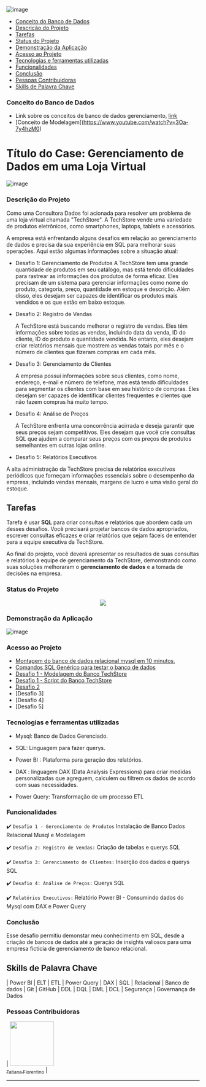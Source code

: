 ![image](https://github.com/TatianaFlorentino/BancoDados/assets/41309689/a96a6555-4df0-41ce-9821-6450b9c52c79)


* [Conceito do Banco de Dados](#conceito-do-banco-de-dados)
* [Descrição do Projeto](#descrição-do-projeto)
* [Tarefas](#tarefas)  
* [Status do Projeto](#status-do-projeto)
* [Demonstração da Aplicação](#demonstração-da-aplicação)
* [Acesso ao Projeto](#acesso-ao-projeto)
* [Tecnologias e ferramentas utilizadas](#tecnologias-e-ferramentas-utilizadas)
* [Funcionalidades](#funcionalidades)
* [Conclusão](#conclusão)
* [Pessoas Contribuidoras](#pessoas-contribuidoras)
* [Skills de Palavra Chave](#skills-de-palavra-chave)


### Conceito do Banco de Dados
* Link sobre os conceitos de banco de dados gerenciamento, [link](https://apps.univesp.br/novotec/introducao-a-banco-de-dados)
* [Conceito de Modelagem[(https://www.youtube.com/watch?v=3Oa-7y4hzM0)


# Título do Case: Gerenciamento de Dados em uma Loja Virtual

![image](https://github.com/TatianaFlorentino/BancoDados/assets/41309689/ddc32043-5573-4e90-8a81-414f19bf8ab9)

### Descrição do Projeto

Como uma Consultora Dados foi acionada para resolver um problema de uma loja virtual chamada "TechStore". A TechStore vende uma variedade de produtos eletrônicos, como smartphones, laptops, tablets e acessórios.

A empresa está enfrentando alguns desafios em relação ao gerenciamento de dados e precisa da sua experiência em SQL para melhorar suas operações. Aqui estão algumas informações sobre a situação atual:

* Desafio 1: Gerenciamento de Produtos
  A TechStore tem uma grande quantidade de produtos em seu catálogo, mas está tendo dificuldades para rastrear as informações dos produtos de forma eficaz. Eles precisam de um sistema para gerenciar informações como nome do produto, categoria, preço, quantidade em estoque e descrição. Além disso, eles desejam ser capazes de identificar os produtos mais vendidos e os que estão em baixo estoque.

* Desafio 2: Registro de Vendas

   A TechStore está buscando melhorar o registro de vendas. Eles têm informações sobre todas as vendas, incluindo data da venda, ID do cliente, ID do produto e quantidade vendida. No entanto, eles desejam criar relatórios mensais que mostrem as vendas totais por mês e o número de clientes que fizeram compras em cada mês.

* Desafio 3: Gerenciamento de Clientes

  A empresa possui informações sobre seus clientes, como nome, endereço, e-mail e número de telefone, mas está tendo dificuldades para segmentar os clientes com base em seu histórico de compras. Eles desejam ser capazes de identificar clientes frequentes e clientes que não fazem compras há muito tempo.

* Desafio 4: Análise de Preços

  A TechStore enfrenta uma concorrência acirrada e deseja garantir que seus preços sejam competitivos. Eles desejam que você crie consultas SQL que ajudem a comparar seus preços com os preços de produtos semelhantes em outras lojas online.

* Desafio 5: Relatórios Executivos

 A alta administração da TechStore precisa de relatórios executivos periódicos que forneçam informações essenciais sobre o desempenho da empresa, incluindo vendas mensais, margens de lucro e uma visão geral do estoque.

## Tarefas

 Tarefa é usar **SQL** para criar consultas e relatórios que abordem cada um desses desafios. Você precisará projetar bancos de dados apropriados, escrever consultas eficazes e criar relatórios que sejam fáceis de entender para a equipe executiva da TechStore.

Ao final do projeto, você deverá apresentar os resultados de suas consultas e relatórios à equipe de gerenciamento da TechStore, demonstrando como suas soluções melhoraram o **gerenciamento de dados** e a tomada de decisões na empresa.


### Status do Projeto

<p align="center">
   <img src="http://img.shields.io/static/v1?label=STATUS&message=ANDAMENTO&color=RED&style=for-the-badge" #vitrinedev/>
</p>


### Demonstração da Aplicação

![image](https://github.com/TatianaFlorentino/BancoDados/assets/41309689/24bb4682-1e11-4fb0-9137-e76065c4caf6)


### Acesso ao Projeto
* [Montagem do banco de dados relacional mysql em 10 minutos](https://github.com/TatianaFlorentino/BancoDados/blob/main/MYSQL%20-%20Montagem%20do%20banco%20de%20dados%20relacional.txt),
* [Comandos SQL Genérico para testar o banco de dados](https://github.com/TatianaFlorentino/BancoDados/blob/main/Comandos.sql)
* [Desafio 1 - Modelagem do Banco TechStore](https://github.com/TatianaFlorentino/BancoDados/blob/main/ER_TechStore.png)
* [Desafio 1 - Script do Banco TechStore](https://github.com/TatianaFlorentino/BancoDados/blob/main/Comandos_TechStore.sql)
* [Desafio 2](https://github.com/TatianaFlorentino/BancoDados/blob/main/Comandos_Desafio_2_Querys_TechStore.sql)
* [Desafio 3]
* [Desafio 4]
* [Desafio 5]



### Tecnologias e ferramentas utilizadas
* Mysql: Banco de Dados Gerenciado. 
* SQL: Linguagem para fazer querys.
  
* Power BI : Plataforma para geração dos relatórios.
* DAX : linguagem DAX (Data Analysis Expressions) para criar medidas personalizadas que agreguem, calculem ou filtrem os dados de acordo com suas necessidades.
* Power Query: Transformação de um processo ETL

### Funcionalidades

:heavy_check_mark: `Desafio 1 - Gerenciamento de Produtos` Instalação de Banco Dados Relacional Musql e Modelagem 

:heavy_check_mark: `Desafio 2: Registro de Vendas:` Criação de tabelas e querys SQL

:heavy_check_mark: `Desafio 3: Gerenciamento de Clientes:` Inserção dos dados e querys SQL

:heavy_check_mark: `Desafio 4: Análise de Preços:` Querys SQL 

:heavy_check_mark: `Relatórios Executivos:` Relatório Power BI - Consumindo dados do Mysql com DAX e Power Query

### Conclusão
Esse desafio permitiu demonstar  meu conhecimento em SQL, desde a criação de bancos de dados até a geração de insights valiosos para uma empresa fictícia de gerenciamento de banco relacional.


## Skills de Palavra Chave
| Power BI | ELT | ETL | Power Query | DAX | SQL | Relacional | Banco de dados |  Git | GitHub |  DDL | DQL | DML | DCL | Segurança | Governança de Dados

### Pessoas Contribuidoras

| [<img src="https://avatars.githubusercontent.com/tatianaflorentino?v=4" width=115><br><sub>Tatiana Florentino</sub>](https://github.com/TatianaFlorentino) | 

<hr>






